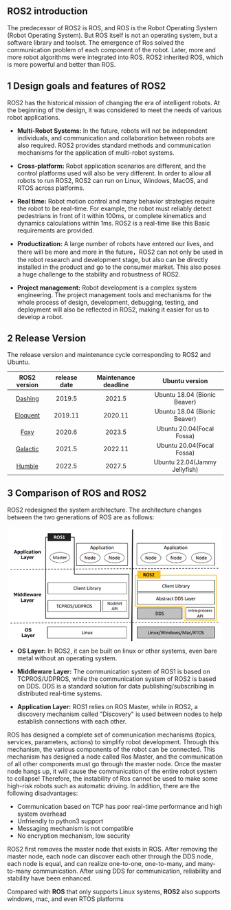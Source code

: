## ROS2 introduction

The predecessor of ROS2 is ROS, and ROS is the Robot Operating System (Robot Operating System). But ROS itself is not an operating system, but a software library and toolset.
The emergence of Ros solved the communication problem of each component of the robot. Later, more and more robot algorithms were integrated into ROS. ROS2 inherited ROS, which is more powerful and better than ROS.

## 1 Design goals and features of ROS2

ROS2 has the historical mission of changing the era of intelligent robots. At the beginning of the design, it was considered to meet the needs of various robot applications.

* **Multi-Robot Systems:** In the future, robots will not be independent individuals, and communication and collaboration between robots are also required. ROS2 provides standard methods and communication mechanisms for the application of multi-robot systems.
  
* **Cross-platform:** Robot application scenarios are different, and the control platforms used will also be very different. In order to allow all robots to run ROS2, ROS2 can run on Linux, Windows, MacOS, and RTOS across platforms.
  
* **Real time:** Robot motion control and many behavior strategies require the robot to be real-time. For example, the robot must reliably detect pedestrians in front of it within 100ms, or complete kinematics and dynamics calculations within 1ms. ROS2 is a real-time like this Basic requirements are provided.

* **Productization:** A large number of robots have entered our lives, and there will be more and more in the future，ROS2 can not only be used in the robot research and development stage, but also can be directly installed in the product and go to the consumer market. This also poses a huge challenge to the stability and robustness of ROS2.
  
* **Project management:** Robot development is a complex system engineering. The project management tools and mechanisms for the whole process of design, development, debugging, testing, and deployment will also be reflected in ROS2, making it easier for us to develop a robot.

## 2 Release Version

The release version and maintenance cycle corresponding to ROS2 and Ubuntu.

| **ROS2 version** | **release date** | **Maintenance deadline** | **Ubuntu version** |
| :--------: | :------------------: | :-------------: | :-------------: |
| [Dashing](http://docs.ros.org/en/dashing/index.html)     | 2019.5 | 2021.5 | Ubuntu 18.04 (Bionic Beaver)  |
| [Eloquent](http://docs.ros.org/en/eloquent/index.html)     | 2019.11| 2020.11 | Ubuntu 18.04 (Bionic Beaver)  |
| [Foxy](http://docs.ros.org/en/foxy/index.html)     | 2020.6 | 2023.5 | Ubuntu 20.04(Focal Fossa)  |
| [Galactic](http://docs.ros.org/en/galactic/index.html) | 2021.5 | 2022.11 |Ubuntu 20.04(Focal Fossa)  |
| [Humble](http://docs.ros.org/en/humble/index.html)   | 2022.5 | 2027.5 | Ubuntu 22.04(Jammy Jellyfish)  |

## 3 Comparison of ROS and ROS2

ROS2 redesigned the system architecture. The architecture changes between the two generations of ROS are as follows:

<img src =../../resourse/12-ApplicationBaseROS/ros-ros2.png
width ="500"  align = "center">

- **OS Layer:** In ROS2, it can be built on linux or other systems, even bare metal without an operating system.

- **Middleware Layer:** The communication system of ROS1 is based on TCPROS/UDPROS, while the communication system of ROS2 is based on DDS. DDS is a standard solution for data publishing/subscribing in distributed real-time systems.

- **Application Layer:** ROS1 relies on ROS Master, while in ROS2, a discovery mechanism called "Discovery" is used between nodes to help establish connections with each other.

ROS has designed a complete set of communication mechanisms (topics, services, parameters, actions) to simplify robot development. Through this mechanism, the various components of the robot can be connected. This mechanism has designed a node called Ros Master, and the communication of all other components must go through the master node. Once the master node hangs up, it will cause the communication of the entire robot system to collapse! Therefore, the instability of Ros cannot be used to make some high-risk robots such as automatic driving. In addition, there are the following disadvantages:

* Communication based on TCP has poor real-time performance and high system overhead
* Unfriendly to python3 support
* Messaging mechanism is not compatible
* No encryption mechanism, low security

ROS2 first removes the master node that exists in ROS. After removing the master node, each node can discover each other through the DDS node, each node is equal, and can realize one-to-one, one-to-many, and many-to-many communication. After using DDS for communication, reliability and stability have been enhanced.

Compared with **ROS** that only supports Linux systems, **ROS2** also supports windows, mac, and even RTOS platforms